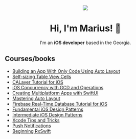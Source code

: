<div align="center">
  <a href="https://www.linkedin.com/in/mariusae/"><img src="https://img.shields.io/badge/linkedin-%230077B5.svg?&style=for-the-badge&logo=linkedin&logoColor=white"></a>
</div>

<h1 align="center">Hi, I'm Marius! 👋</h1>
<p align="center">I'm an <strong>iOS developer</strong> based in the Georgia.</p>

## Courses/books
- [Building an App With Only Code Using Auto Layout](https://www.kodeco.com/6004856-building-an-app-with-only-code-using-auto-layout)
- [Self-sizing Table View Cells](https://www.kodeco.com/8549-self-sizing-table-view-cells)
- [CALayer Tutorial for iOS](https://www.kodeco.com/10317653-calayer-tutorial-for-ios-getting-started)
- [iOS Concurrency with GCD and Operations](https://www.kodeco.com/9461083-ios-concurrency-with-gcd-and-operations)
- [Creating Multiplatform Apps with SwiftUI](https://www.kodeco.com/27738755-creating-multiplatform-apps-with-swiftui)
- [Mastering Auto Layout](https://www.kodeco.com/4260-mastering-auto-layout)
- [Firebase Real-Time Database Tutorial for iOS](https://www.kodeco.com/29394678-firebase-real-time-database-tutorial-for-ios)
- [Fundamental iOS Design Patterns](https://www.kodeco.com/1941154-fundamental-ios-design-patterns)
- [Intermediate iOS Design Patterns](https://www.kodeco.com/1941302-intermediate-ios-design-patterns)
- [Xcode Tips and Tricks](https://www.kodeco.com/19019328-xcode-tips-and-tricks)
- [Push Notifications](https://www.kodeco.com/1258151-push-notifications)
- [Beginning RxSwift](https://www.kodeco.com/4743-beginning-rxswift)
